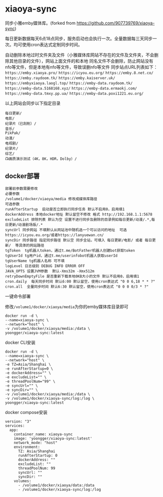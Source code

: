# xiaoya-sync

同步小雅emby媒体库。(forked from https://github.com/907739769/xiaoya-sync)

每日更新数据每天6点18点同步，服务启动也会执行一次。全量数据每三天同步一次。均可使用cron表达式定制同步时间。

自动删除本地过时文件夹及文件（小雅媒体库网站不存在的文件及文件夹，不会删除其他目录的文件），网站上面文件的和本地
同名文件不会删除，防止网站没有nfo等文件，但是本地有nfo等文件，导致误删nfo等文件
同步站点URL列表如下：
`https://emby.xiaoya.pro/` `https://icyou.eu.org/`  `https://emby.8.net.co/` `https://emby.raydoom.tk/` `https://emby.kaiserver.uk/` `https://embyxiaoya.laogl.top/`
`https://emby-data.raydoom.tk/` `https://emby-data.5168168.xyz/` `https://emby-data.ermaokj.com/` `https://emby-data.tmxy.pp.ua/` `https://emby-data.poxi1221.eu.org/`

以上网站会同步以下指定目录

```
每日更新/
电影/
纪录片（已刮削）/
音乐/
PikPak/
动漫/
电视剧/
纪录片/
综艺/
📺画质演示测试（4K，8K，HDR，Dolby）/
```
## docker部署 


```
部署前参数需要修改
必要参数
/volume1/docker/xiaoya/media 修改成媒体库路径
可选参数
runAfterStartup  启动是否立即执行同步任务 默认不启用0，启用填1
dockerAddress 本地docker地址 默认留空不修改 格式 http://192.168.1.1:5678
excludeList 排除列表 默认为空 设置不进行同步及删除的目录例如每日更新/动漫/.*,每日更新/动漫剧场版/.*
syncUrl 同步网站 不填默认从网站池中随机选一个可以访问的地址  可选https://icyou.eu.org/或者https://lanyuewan.cn/
syncDir 同步路径 指定同步路径 默认空 同步全站，可填入 每日更新/电影/ 或者 每日更新/  等具体的网站路径
tgToken  tg机器人token，通过t.me/BotFather机器人创建bot获取token
tgUserId tg用户id，通过t.me/userinfobot机器人获取userId
tgUserName tg机器人名称 可不填
logLevel 日志级别 DEBUG INFO ERROR OFF
JAVA_OPTS 设置JVM参数  默认-Xms32m -Xmx512m
retryDownEmptyFile 是否重新下载本地0KB大小的文件 默认不启用0，启用填1
cron.daily  每天同步时间 默认6:00 默认留空，使用cron表达式 "0 0 6,18 * * ?"
cron.all  全量同步时间 默认6:30 默认留空，使用cron表达式 "0 0 0 0/3 * ?"
```

一键命令部署

修改`/volume1/docker/xiaoya/media`为你的emby媒体库目录即可

```
docker run -d \
--name=xiaoya-sync \
--network="host" \
-v /volume1/docker/xiaoya/media:/data \
yoongger/xiaoya-sync:latest
```


docker CLI安装

```
docker run -d \
--name=xiaoya-sync \
--network="host" \
-e TZ=Asia/Shanghai \
-e runAfterStartup=0 \
-e dockerAddress="" \
-e excludeList="" \
-e threadPoolNum="99" \
-e syncUrl="" \
-e syncDir="" \
-v /volume1/docker/xiaoya/media:/data \
-v /volume1/docker/xiaoya-sync/log:/log \
yoongger/xiaoya-sync:latest
```

docker compose安装

```
version: "3"
services:
  app:
    container_name: xiaoya-sync
    image: 'yoongger/xiaoya-sync:latest'
    network_mode: "host"
    environment:
      TZ: Asia/Shanghai
      runAfterStartup: 0
      dockerAddress: ""
      excludeList: ""
      threadPoolNum: 99
      syncUrl: ""
      syncDir: ""
    volumes:
      - /volume1/docker/xiaoya/data:/data
      - /volume1/docker/xiaoya-sync/log:/log
```
